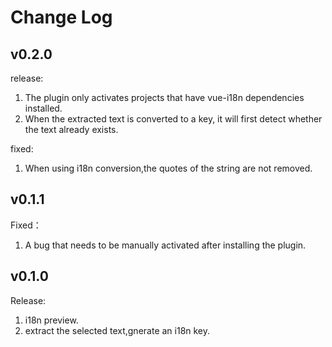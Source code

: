 # Change Log

## v0.2.0
release:
1. The plugin only activates projects that have vue-i18n dependencies installed.
2. When the extracted text is converted to a key, it will first detect whether the text already exists.

fixed:
1. When using i18n conversion,the quotes of the string are not removed.

## v0.1.1
Fixed：  
1. A bug that needs to be manually activated after installing the plugin.

## v0.1.0  
Release:  
1. i18n preview.   
2. extract the selected text,gnerate an i18n key.
